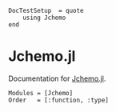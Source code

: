 ```@meta
DocTestSetup  = quote
    using Jchemo
end
```

# Jchemo.jl

Documentation for [Jchemo.jl](https://github.com/mlesnoff/Jchemo.jl).

```@autodocs
Modules = [Jchemo]
Order   = [:function, :type]
```

